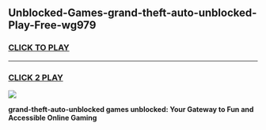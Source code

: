 
## Unblocked-Games-grand-theft-auto-unblocked-Play-Free-wg979
<h3>
<a href="https://premium76.site?title=grand-theft-auto-unblocked&ref=10A">CLICK TO PLAY</a></h3>
<hr>

<h3>
<a href="https://premium76.site?title=grand-theft-auto-unblocked&ref=10A">CLICK 2 PLAY</a>
  
</h3>

<a href="https://premium76.site?title=grand-theft-auto-unblocked&ref=10A"><img src="https://clearcache.store/games.png"></a>


**grand-theft-auto-unblocked games unblocked: Your Gateway to Fun and Accessible Online Gaming**
